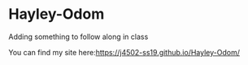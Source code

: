 # Hayley-Odom
Adding something to follow along in class

You can find my site here:https://j4502-ss19.github.io/Hayley-Odom/
